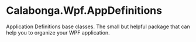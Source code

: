 # Calabonga.Wpf.AppDefinitions
Application Definitions base classes. The small but helpful package that can help you to organize your WPF application.
